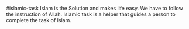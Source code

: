 #islamic-task
Islam is the Solution and makes life easy. We have to follow the instruction of Allah. Islamic task is a helper that guides a person to complete the task of                        Islam.

